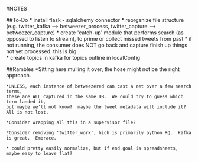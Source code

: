 #NOTES

##To-Do
	* install flask - sqlalchemy connector
	* reorganize file structure (e.g. twitter_kafka --> betweezer_process, twitter_capture --> betweezer_capture)
	* create 'catch-up' module that performs search (as opposed to listen to stream), to prime or collect missed tweets from past
	* if not running, the consumer does NOT go back and capture finish up things not yet processed.  this is big.	
	* create topics in kafka for topics outline in localConfig


##Rambles
	*Sitting here mulling it over, the hose might not be the right approach.

	*UNLESS, each instance of betweezered can cast a net over a few search terms, 
	these are ALL captured in the same DB.  We could try to guess which term landed it, 
	but maybe we'll not know?  maybe the tweet metadata will include it?  All is not lost.

	*Consider wrapping all this in a supervisor file?

	*Consider removing 'twitter_work', hich is primarily python RQ.  Kafka is great.  Embrace.

	* could pretty easily normalize, but if end goal is spreadsheets, maybe easy to leave flat?